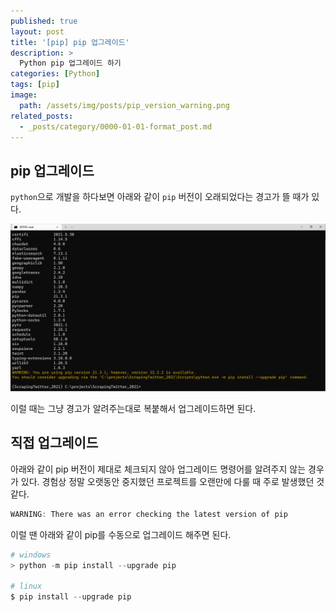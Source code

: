 ```yaml
---
published: true
layout: post
title: '[pip] pip 업그레이드'
description: >
  Python pip 업그레이드 하기
categories: [Python]
tags: [pip]
image:
  path: /assets/img/posts/pip_version_warning.png
related_posts:
  - _posts/category/0000-01-01-format_post.md
---
```


## pip 업그레이드

`python`으로 개발을 하다보면 아래와 같이 `pip` 버전이 오래되었다는 경고가 뜰 때가 있다.  

![pip_version_warning](/assets/img/posts/pip_version_warning.png)

이럴 때는 그냥 경고가 알려주는대로 복붙해서 업그레이드하면 된다.  

## 직접 업그레이드

아래와 같이 pip 버전이 제대로 체크되지 않아 업그레이드 명령어를 알려주지 않는 경우가 있다. 경험상 정말 오랫동안 중지했던 프로젝트를 오랜만에 다룰 때 주로 발생했던 것 같다.  

```powershell
WARNING: There was an error checking the latest version of pip
```

이럴 땐 아래와 같이 pip를 수동으로 업그레이드 해주면 된다.  

```powershell
# windows
> python -m pip install --upgrade pip

# linux
$ pip install --upgrade pip
```